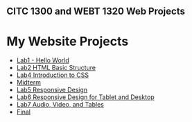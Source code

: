 ## CITC 1300 and WEBT 1320 Web Projects

<h1>My Website Projects</h1>

<ul>
    <li><a href="Lab 1/index.html" target="_blank">Lab1 - Hello World</a></li>
    <li><a href="Lab 2/index.html" target="_blank">Lab2 HTML Basic Structure</a></li>
    <li><a href="Lab 4/index.html" target="_blank">Lab4 Introduction to CSS</a></li>
    <li><a href="midterm/index.html" target="_blank">Midterm</a></li>
    <li><a href="Lab 5/index.html" target="_blank">Lab5 Responsive Design</a></li>
    <li><a href="Lab 6/index.html" target="_blank">Lab6 Responsive Design for Tablet and Desktop</a></li>
    <li><a href="Lab 7/index.html" target="blank">Lab7 Audio, Video, and Tables</a>
    <li><a href="Final/index.html" target="blank">Final</a>
</ul>



